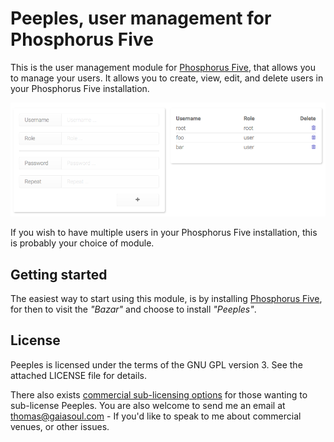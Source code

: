 
# Peeples, user management for Phosphorus Five

This is the user management module for [Phosphorus Five](https://github.com/polterguy/phosphorusfive), that allows you to
manage your users. It allows you to create, view, edit, and delete users in your Phosphorus Five installation.

![alt screenshot](media/screenshot-1.png)

If you wish to have multiple users in your Phosphorus Five installation, this is probably your choice
of module.

## Getting started

The easiest way to start using this module, is by installing [Phosphorus Five](https://github.com/polterguy/phosphorusfive),
for then to visit the _"Bazar"_ and choose to install _"Peeples"_.

## License

Peeples is licensed under the terms of the GNU GPL version 3. See the attached LICENSE file for details.

There also exists [commercial sub-licensing options](https://gaiasoul.com/license/) for those wanting to sub-license Peeples. 
You are also welcome to send me an email at thomas@gaiasoul.com - If you'd like to speak to me about commercial venues, or other issues.
